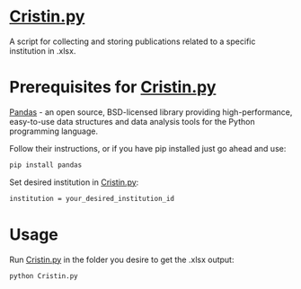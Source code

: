 # [Cristin.py](https://github.com/marhaasa/Cristin-API/blob/master/Cristin.py)
A script for collecting and storing publications related to a specific institution in .xlsx.

# Prerequisites for [Cristin.py](https://github.com/marhaasa/Cristin-API/blob/master/Cristin.py)
[Pandas](https://pandas.pydata.org/docs/getting_started/index.html) - an open source, BSD-licensed library providing high-performance, easy-to-use data structures and data analysis tools for the Python programming language.

Follow their instructions, or if you have pip installed just go ahead and use:

```bash
pip install pandas
```

Set desired institution in [Cristin.py](https://github.com/marhaasa/Cristin-API/blob/master/Cristin.py):

```bash
institution = your_desired_institution_id
```

# Usage

Run [Cristin.py](https://github.com/marhaasa/Cristin-API/blob/master/Cristin.py) in the folder you desire to get the .xlsx output:

```bash
python Cristin.py
```